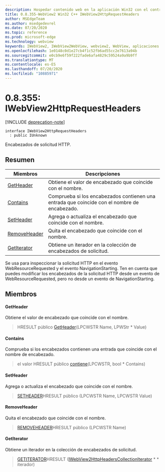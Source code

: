 ```yaml
---
description: Hospedar contenido web en la aplicación Win32 con el control Microsoft Edge WebView2
title: 0.8.355-WebView2 Win32 C++ IWebView2HttpRequestHeaders
author: MSEdgeTeam
ms.author: msedgedevrel
ms.date: 07/20/2020
ms.topic: reference
ms.prod: microsoft-edge
ms.technology: webview
keywords: IWebView2, IWebView2WebView, webview2, WebView, aplicaciones Win32, Win32, Edge
ms.openlocfilehash: 1e0148c0d1e27cb4f1c52fb6ad55cc2e7613a94b
ms.sourcegitcommit: e0cb9e6f59f222fade6afa4829c59524a9a9b9ff
ms.translationtype: MT
ms.contentlocale: es-ES
ms.lasthandoff: 07/20/2020
ms.locfileid: "10885971"
---
```

# 0.8.355: IWebView2HttpRequestHeaders 

[!INCLUDE [deprecation-note](../../includes/deprecation-note.md)]

```
interface IWebView2HttpRequestHeaders
  : public IUnknown
```

Encabezados de solicitud HTTP.

## Resumen

 Miembros                        | Descripciones
--------------------------------|---------------------------------------------
[GetHeader](#getheader) | Obtiene el valor de encabezado que coincide con el nombre.
[Contains](#contains) | Comprueba si los encabezados contienen una entrada que coincide con el nombre de encabezado.
[SetHeader](#setheader) | Agrega o actualiza el encabezado que coincide con el nombre.
[RemoveHeader](#removeheader) | Quita el encabezado que coincide con el nombre.
[GetIterator](#getiterator) | Obtiene un iterador en la colección de encabezados de solicitud.

Se usa para inspeccionar la solicitud HTTP en el evento WebResourceRequested y el evento NavigationStarting. Ten en cuenta que puedes modificar los encabezados de la solicitud HTTP desde un evento de WebResourceRequested, pero no desde un evento de NavigationStarting.

## Miembros

#### GetHeader 

Obtiene el valor de encabezado que coincide con el nombre.

> HRESULT público [GetHeader](#getheader)(LPCWSTR Name, LPWStr * Value)

#### Contains 

Comprueba si los encabezados contienen una entrada que coincide con el nombre de encabezado.

> el valor HRESULT público [contiene](#contains)(LPCWSTR, bool * Contains)

#### SetHeader 

Agrega o actualiza el encabezado que coincide con el nombre.

> [SETHEADER](#setheader)HRESULT público (LPCWSTR Name, LPCWSTR Value)

#### RemoveHeader 

Quita el encabezado que coincide con el nombre.

> [REMOVEHEADER](#removeheader)HRESULT público (LPCWSTR Name)

#### GetIterator 

Obtiene un iterador en la colección de encabezados de solicitud.

> [GETITERATOR](#getiterator)HRESULT ([IWebView2HttpHeadersCollectionIterator](IWebView2HttpHeadersCollectionIterator.md) * * iterador)

